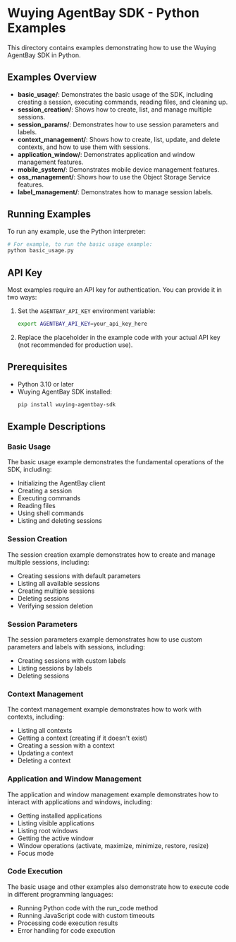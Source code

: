 # Wuying AgentBay SDK - Python Examples

This directory contains examples demonstrating how to use the Wuying AgentBay SDK in Python.

## Examples Overview

- **basic_usage/**: Demonstrates the basic usage of the SDK, including creating a session, executing commands, reading files, and cleaning up.
- **session_creation/**: Shows how to create, list, and manage multiple sessions.
- **session_params/**: Demonstrates how to use session parameters and labels.
- **context_management/**: Shows how to create, list, update, and delete contexts, and how to use them with sessions.
- **application_window/**: Demonstrates application and window management features.
- **mobile_system/**: Demonstrates mobile device management features.
- **oss_management/**: Shows how to use the Object Storage Service features.
- **label_management/**: Demonstrates how to manage session labels.

## Running Examples

To run any example, use the Python interpreter:

```bash
# For example, to run the basic usage example:
python basic_usage.py
```

## API Key

Most examples require an API key for authentication. You can provide it in two ways:

1. Set the `AGENTBAY_API_KEY` environment variable:
   ```bash
   export AGENTBAY_API_KEY=your_api_key_here
   ```

2. Replace the placeholder in the example code with your actual API key (not recommended for production use).

## Prerequisites

- Python 3.10 or later
- Wuying AgentBay SDK installed:
  ```bash
  pip install wuying-agentbay-sdk
  ```

## Example Descriptions

### Basic Usage

The basic usage example demonstrates the fundamental operations of the SDK, including:
- Initializing the AgentBay client
- Creating a session
- Executing commands
- Reading files
- Using shell commands
- Listing and deleting sessions

### Session Creation

The session creation example demonstrates how to create and manage multiple sessions, including:
- Creating sessions with default parameters
- Listing all available sessions
- Creating multiple sessions
- Deleting sessions
- Verifying session deletion

### Session Parameters

The session parameters example demonstrates how to use custom parameters and labels with sessions, including:
- Creating sessions with custom labels
- Listing sessions by labels
- Deleting sessions

### Context Management

The context management example demonstrates how to work with contexts, including:
- Listing all contexts
- Getting a context (creating if it doesn't exist)
- Creating a session with a context
- Updating a context
- Deleting a context

### Application and Window Management

The application and window management example demonstrates how to interact with applications and windows, including:
- Getting installed applications
- Listing visible applications
- Listing root windows
- Getting the active window
- Window operations (activate, maximize, minimize, restore, resize)
- Focus mode

### Code Execution

The basic usage and other examples also demonstrate how to execute code in different programming languages:
- Running Python code with the run_code method
- Running JavaScript code with custom timeouts
- Processing code execution results
- Error handling for code execution
